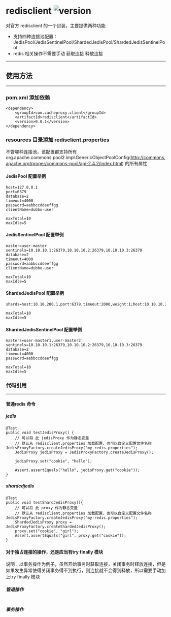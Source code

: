 # redisclient ![version](https://img.shields.io/badge/version-0.0.1-blue.svg)
对官方 redisclient 的一个封装，主要提供两种功能
- 支持四种连接池配置：JedisPool/JedisSentinelPool/ShardedJedisPool/ShardedJedisSentinelPool
- redis 相关操作不需要手动 获取连接 释放连接
---
## 使用方法
---
### pom.xml 添加依赖

```
<dependency>
	<groupId>com.cacheproxy.client</groupId>
	<artifactId>redisclient</artifactId>
	<version>0.0.1</version>
</dependency>
```

### resources 目录添加 redisclient.properties
不管哪种连接池，该配置都支持所有  org.apache.commons.pool2.impl.GenericObjectPoolConfig(http://commons.apache.org/proper/commons-pool/api-2.4.2/index.html) 的所有属性
#### JedisPool 配置举例

```
host=127.0.0.1
port=6379
database=2
timeout=4000
password=aabbccddeeffgg
clientName=dubbo-user

maxTotal=10
maxIdle=5

```

#### JedisSentinelPool 配置举例 

```
master=user-master
sentinels=10.10.10.1:26379,10.10.10.2:26379,10.10.10.3:26379
database=2
timeout=4000
password=aabbccddeeffgg
clientName=dubbo-user

maxTotal=10
maxIdle=5
```

#### ShardedJedisPool 配置举例

```
shards=host:10.10.200.1,port:6379,timeout:2000,weight:1;host:10.10.10.2,port:6379,timeout:2000,weight:2

maxTotal=10
maxIdle=5
```

#### ShardedJedisSentinelPool 配置举例 

```
masters=user-master1,user-master2
sentinels=10.10.10.1:26379,10.10.10.2:26379,10.10.10.3:26379
database=2
timeout=4000
password=aabbccddeeffgg

maxTotal=10
maxIdle=5
```

### 代码引用
---
#### 普通redis 命令
##### jedis
```
@Test
public void testJedisProxy() {
	// 可以将 此 jedisProxy 作为静态变量
	// 默认从 redisclient.properties 加载配置，也可以自定义配置文件名称 JedisProxyFactory.createJedisProxy("my-redis.properties");
	JedisProxy jedisProxy = JedisProxyFactory.createJedisProxy();
	
	jedisProxy.set("cookie", "hello");

	Assert.assertEquals("hello", jedisProxy.get("cookie"));
}
```
##### shardedjedis
```
@Test
public void testShardJedisProxy(){
	// 可以将 此 proxy 作为静态变量
	// 默认从 redisclient.properties 加载配置，也可以自定义配置文件名称 JedisProxyFactory.createJedisProxy("my-redis.properties");
	ShardedJedisProxy proxy = JedisProxyFactory.createShardedJedisProxy();
	proxy.set("cookie", "girl");
	Assert.assertEquals("girl", proxy.get("cookie"));
}
```
#### 对于独占连接的操作，还是应当有try finally 模块
说明：以事务操作为例子，虽然开始事务时获取连接，关闭事务时释放连接，但是如果发生异常使得关闭事务得不到执行，则连接就不会得到释放，所以需要手动加上try   finally 模块
##### 管道操作
```
```
##### 事务操作
